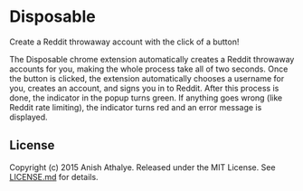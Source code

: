 Disposable
==========

Create a Reddit throwaway account with the click of a button!

The Disposable chrome extension automatically creates a Reddit throwaway
accounts for you, making the whole process take all of two seconds. Once the
button is clicked, the extension automatically chooses a username for you,
creates an account, and signs you in to Reddit. After this process is done, the
indicator in the popup turns green. If anything goes wrong (like Reddit rate
limiting), the indicator turns red and an error message is displayed.


License
-------

Copyright (c) 2015 Anish Athalye. Released under the MIT License. See
[LICENSE.md][license] for details.

[license]: LICENSE.md
